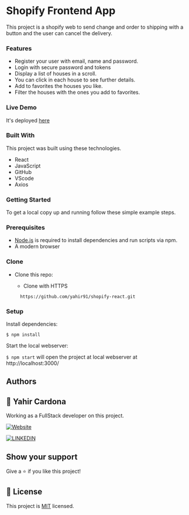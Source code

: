 # Shopify Frontend App

This project is a shopify web to send change and order to shipping with a button and the user can cancel the delivery.


<!-- ABOUT THE PROJECT -->
### Features
* Register your user with email, name and password.
* Login with secure password and tokens
* Display a list of houses in a scroll.
* You can click in each house to see further details.
* Add to favorites the houses you like.
* Filter the houses with the ones you add to favorites.

### Live Demo
It's deployed [here](https://shopify-rails.web.app/)

### Built With
This project was built using these technologies.
* React
* JavaScript
* GitHub
* VScode
* Axios

### Getting Started

To get a local copy up and running follow these simple example steps.

### Prerequisites

 * [Node.js](https://nodejs.org/) is required to install dependencies and run scripts via npm.
 * A modern browser

### Clone
* Clone this repo:

  - Clone with HTTPS
  ```
    https://github.com/yahir91/shopify-react.git
  ```

### Setup

Install dependencies:

```
$ npm install
```

Start the local webserver:

```$ npm start``` will open the project at local webserver at http://localhost:3000/ 


## Authors

## 👤 **Yahir Cardona**
Working as a FullStack developer on this project.

 [![Website](https://img.shields.io/badge/-Website-black?style=for-the-badge&logo=Julia&logoColor=white)](https://yahir91.github.io/yahir-cardona.github.io/)

 [![LINKEDIN](https://img.shields.io/badge/-LINKEDIN-0077B5?style=for-the-badge&logo=Linkedin&logoColor=white)](https://www.linkedin.com/in/yahir-cardona/)

## Show your support

Give a :star: if you like this project!

## 📝 License

This project is [MIT](https://opensource.org/licenses/MIT) licensed.